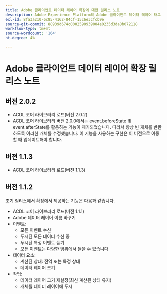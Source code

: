 ```yaml
---
title: Adobe 클라이언트 데이터 레이어 확장에 대한 릴리스 노트
description: Adobe Experience Platform의 Adobe 클라이언트 데이터 레이어 태그 확장 기능에 대한 최신 릴리스 정보입니다.
exl-id: 8fa3a210-6c85-4162-84cf-15c6e3cfcb9e
source-git-commit: 88939d674c0002590939004e0235d3da8b072118
workflow-type: tm+mt
source-wordcount: '164'
ht-degree: 4%

---
```


# Adobe 클라이언트 데이터 레이어 확장 릴리스 노트

## 버전 2.0.2

* ACDL 코어 라이브러리 로드(버전 2.0.2)
* ACDL 코어 라이브러리 버전 2.0.0에서는 event.beforeState 및 event.afterState를 활용하는 기능이 제거되었습니다. 따라서 항상 빈 개체를 반환하도록 이러한 개체를 수정했습니다. 이 기능을 사용하는 구현은 이 버전으로 이동할 때 업데이트해야 합니다.

## 버전 1.1.3

* ACDL 코어 라이브러리 로드(버전 1.1.3)

## 버전 1.1.2

초기 릴리스에서 확장에서 제공하는 기능은 다음과 같습니다.

* ACDL 코어 라이브러리 로드(버전 1.1.1)
* Adobe 데이터 레이어 이름 바꾸기
* 이벤트:
   * 모든 이벤트 수신
   * 푸시된 모든 데이터 수신 중
   * 푸시된 특정 이벤트 듣기
   * 모든 이벤트는 다양한 범위에서 들을 수 있습니다
* 데이터 요소:
   * 계산된 상태: 전역 또는 특정 상태
   * 데이터 레이어 크기
* 작업:
   * 데이터 레이어 크기 재설정(최신 계산된 상태 유지)
   * 개체를 데이터 레이어에 푸시
